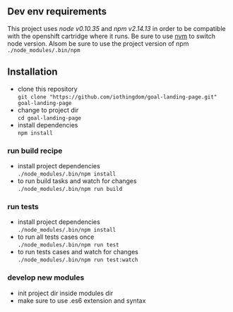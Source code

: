 ## Dev env requirements

This project uses *node v0.10.35* and *npm v2.14.13* in order to be compatible with the openshift cartridge where it runs. Be sure to use [nvm](https://github.com/creationix/nvm) to switch node version. Alsom be sure to use the project version of npm ```./node_modules/.bin/npm```





## Installation

* clone this repository <br>
```git clone "https://github.com/iothingdom/goal-landing-page.git" goal-landing-page```
* change to project dir <br>
```cd goal-landing-page```
* install dependencies <br>
```npm install```





### run build recipe

* install project dependencies <br>
```./node_modules/.bin/npm install```
* to run build tasks and watch for changes <br>
```./node_modules/.bin/npm run build```





### run tests

* install project dependencies <br>
```./node_modules/.bin/npm install```
* to run all tests cases once <br>
```./node_modules/.bin/npm run test```
* to run tests cases and watch for changes <br>
```./node_modules/.bin/npm run test:watch```





### develop new modules

* init project dir inside modules dir
* make sure to use .es6 extension and syntax








